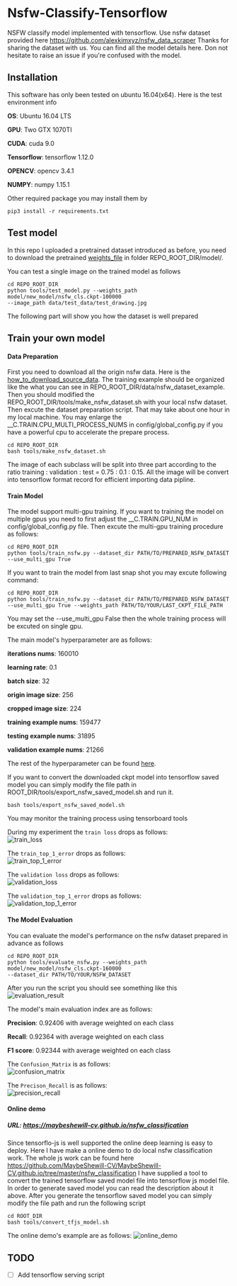 # Nsfw-Classify-Tensorflow
NSFW classify model implemented with tensorflow. Use nsfw dataset provided here
https://github.com/alexkimxyz/nsfw_data_scraper Thanks for sharing the dataset
with us. You can find all the model details here. Don not hesitate to raise an
issue if you're confused with the model.

## Installation
This software has only been tested on ubuntu 16.04(x64). Here is the test environment
info

**OS**: Ubuntu 16.04 LTS

**GPU**: Two GTX 1070TI 

**CUDA**: cuda 9.0

**Tensorflow**: tensorflow 1.12.0

**OPENCV**: opencv 3.4.1

**NUMPY**: numpy 1.15.1

Other required package you may install them by

```
pip3 install -r requirements.txt
```

## Test model
In this repo I uploaded a pretrained dataset introduced as before, you need to 
download the pretrained [weights_file](https://www.dropbox.com/sh/yfc3hy7enopdxj2/AADek2FlqCW1_j8Ax5x_VQy8a?dl=0) 
in folder REPO_ROOT_DIR/model/.

You can test a single image on the trained model as follows

```
cd REPO_ROOT_DIR
python tools/test_model.py --weights_path model/new_model/nsfw_cls.ckpt-100000
--image_path data/test_data/test_drawing.jpg
```

The following part will show you how the dataset is well prepared

## Train your own model

#### Data Preparation
First you need to download all the origin nsfw data. Here is the 
[how_to_download_source_data](https://github.com/alexkimxyz/nsfw_data_scraper).
The training example should be organized like the what you can see in 
REPO_ROOT_DIR/data/nsfw_dataset_example. Then you should modified the 
REPO_ROOT_DIR/tools/make_nsfw_dataset.sh with your local nsfw dataset. Then excute
the dataset preparation script. That may take about one hour in my local machine.
You may enlarge the __C.TRAIN.CPU_MULTI_PROCESS_NUMS in config/global_config.py 
if you have a powerful cpu to accelerate the prepare process.

```
cd REPO_ROOT_DIR
bash tools/make_nsfw_dataset.sh
```

The image of each subclass will be split into three part according to the ratio
training : validation : test = 0.75 : 0.1 : 0.15. All the image will be convert
into tensorflow format record for efficient importing data pipline.

#### Train Model
The model support multi-gpu training. If you want to training the model on 
multiple gpus you need to first adjust the __C.TRAIN.GPU_NUM in config/global_config.py
file. Then excute the multi-gpu training procedure as follows:

```
cd REPO_ROOT_DIR
python tools/train_nsfw.py --dataset_dir PATH/TO/PREPARED_NSFW_DATASET --use_multi_gpu True
```

If you want to train the model from last snap shot you may excute following command:

```
cd REPO_ROOT_DIR
python tools/train_nsfw.py --dataset_dir PATH/TO/PREPARED_NSFW_DATASET 
--use_multi_gpu True --weights_path PATH/TO/YOUR/LAST_CKPT_FILE_PATH
```

You may set the --use_multi_gpu False then the whole training process will be excuted
on single gpu.

The main model's hyperparameter are as follows:

**iterations nums**: 160010

**learning rate**: 0.1

**batch size**: 32

**origin image size**: 256

**cropped image size**: 224

**training example nums**: 159477

**testing example nums**: 31895

**validation example nums**: 21266

The rest of the hyperparameter can be found [here](https://github.com/MaybeShewill-CV/nsfw-classification-tensorflow/blob/master/config/global_config.py).

If you want to convert the downloaded ckpt model into tensorflow saved model
you can simply modify the file path in ROOT_DIR/tools/export_nsfw_saved_model.sh
and run it.

```
bash tools/export_nsfw_saved_model.sh
```

You may monitor the training process using tensorboard tools

During my experiment the `train loss` drops as follows:  
![train_loss](./data/images/avg_train_loss.png)

The `train_top_1_error` drops as follows:  
![train_top_1_error](./data/images/avg_train_top1_error.png)

The `validation loss` drops as follows:  
![validation_loss](./data/images/avg_val_loss.png)

The `validation_top_1_error` drops as follows:  
![validation_top_1_error](./data/images/avg_val_top1_error.png)

#### The Model Evaluation 

You can evaluate the model's performance on the nsfw dataset prepared in
advance as follows

```
cd REPO_ROOT_DIR
python tools/evaluate_nsfw.py --weights_path model/new_model/nsfw_cls.ckpt-160000
--dataset_dir PATH/TO/YOUR/NSFW_DATASET
```

After you run the script you should see something like this 
![evaluation_result](./data/images/evaluation_nsfw.png)

The model's main evaluation index are as follows:

**Precision**: 0.92406 with average weighted on each class

**Recall**: 0.92364 with average weighted on each class

**F1 score**: 0.92344 with average weighted on each class

The `Confusion_Matrix` is as follows:  
![confusion_matrix](./data/images/confusion_matrix.png)

The `Precison_Recall` is as follows:  
![precision_recall](./data/images/precision_recall.png)


#### Online demo

##### URL: https://maybeshewill-cv.github.io/nsfw_classification

Since tensorflo-js is well supported the online deep learning is easy to deploy.
Here I have make a online demo to do local nsfw classification work. The whole js work
can be found here https://github.com/MaybeShewill-CV/MaybeShewill-CV.github.io/tree/master/nsfw_classification
I have supplied a tool to convert the trained tensorflow saved model file into 
tensorflow js model file. In order to generate saved model you can read the 
description about it above. After you generate the tensorflow saved model you 
can simply modify the file path and run the following script

```
cd ROOT_DIR
bash tools/convert_tfjs_model.sh
```
The online demo's example are as follows:
![online_demo](./data/images/online_demo.png)

## TODO
- [ ] Add tensorflow serving script
